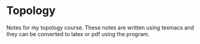 Topology
========

Notes for my topology course.
These notes are written using texmacs and they can be converted to latex or pdf using the program.
